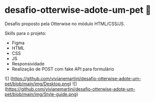 # desafio-otterwise-adote-um-pet :dog:

Desafio proposto pela Otterwise no módulo HTML/CSS/JS.

Skills para o projeto:

- Figma
- HTML
- CSS
- JS
- Responsividade
- Realização de POST com fake API para formulário

![] (https://github.com/vivianemartini/desafio-otterwise-adote-um-pet/blob/main/img/Desktop.png)
![] (https://github.com/vivianemartini/desafio-otterwise-adote-um-pet/blob/main/img/Style-guide.png)
